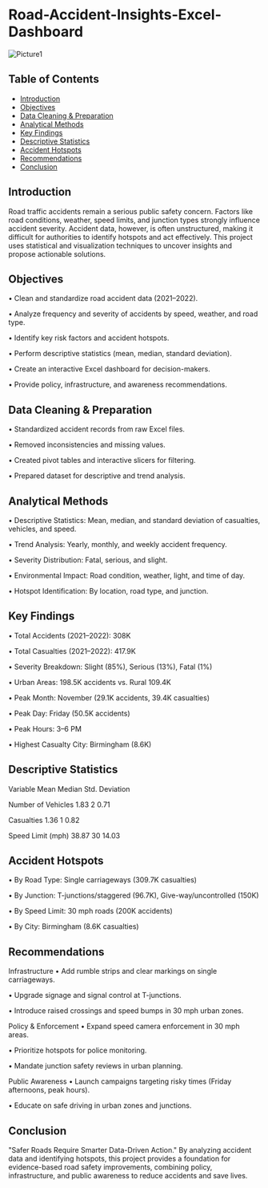 # Road-Accident-Insights-Excel-Dashboard

![Picture1](https://github.com/user-attachments/assets/325f3812-6584-4955-b5a9-72475e57b8e7)



## Table of Contents
- 	[Introduction](#Introduction)
- 	[Objectives](#Objectives)
- 	[Data Cleaning & Preparation](#Data-Cleaning-&-Preparation)
- 	[Analytical Methods](#Analytical-Methods)
- 	[Key Findings](#Key-Findings)
- 	[Descriptive Statistics](#Descriptive-Statistics)
- 	[Accident Hotspots](#Accident-Hotspots)
- 	[Recommendations](#Recommendations)
- 	[Conclusion](#Conclusion)
  
## Introduction
Road traffic accidents remain a serious public safety concern. Factors like road conditions, weather, speed limits, and junction types strongly influence accident severity. Accident data, however, is often unstructured, making it difficult for authorities to identify hotspots and act effectively.
This project uses statistical and visualization techniques to uncover insights and propose actionable solutions.
## Objectives
•	Clean and standardize road accident data (2021–2022).

•	Analyze frequency and severity of accidents by speed, weather, and road type.

•	Identify key risk factors and accident hotspots.

•	Perform descriptive statistics (mean, median, standard deviation).

•	Create an interactive Excel dashboard for decision-makers.

•	Provide policy, infrastructure, and awareness recommendations.

## Data Cleaning & Preparation
•	Standardized accident records from raw Excel files.

•	Removed inconsistencies and missing values.

•	Created pivot tables and interactive slicers for filtering.

•	Prepared dataset for descriptive and trend analysis.

## Analytical Methods
•	Descriptive Statistics: Mean, median, and standard deviation of casualties, vehicles, and speed.

•	Trend Analysis: Yearly, monthly, and weekly accident frequency.

•	Severity Distribution: Fatal, serious, and slight.

•	Environmental Impact: Road condition, weather, light, and time of day.

•	Hotspot Identification: By location, road type, and junction.

## Key Findings
•	Total Accidents (2021–2022): 308K

•	Total Casualties (2021–2022): 417.9K

•	Severity Breakdown: Slight (85%), Serious (13%), Fatal (1%)

•	Urban Areas: 198.5K accidents vs. Rural 109.4K

•	Peak Month: November (29.1K accidents, 39.4K casualties)

•	Peak Day: Friday (50.5K accidents)

•	Peak Hours: 3–6 PM

•	Highest Casualty City: Birmingham (8.6K)

## Descriptive Statistics
Variable	Mean	Median	Std. Deviation

Number of Vehicles	1.83	2	0.71

Casualties	1.36	1	0.82

Speed Limit (mph)	38.87	30	14.03

## Accident Hotspots
•	By Road Type: Single carriageways (309.7K casualties)

•	By Junction: T-junctions/staggered (96.7K), Give-way/uncontrolled (150K)

•	By Speed Limit: 30 mph roads (200K accidents)

•	By City: Birmingham (8.6K casualties)

## Recommendations
Infrastructure
•	Add rumble strips and clear markings on single carriageways.

•	Upgrade signage and signal control at T-junctions.

•	Introduce raised crossings and speed bumps in 30 mph urban zones.

Policy & Enforcement
•	Expand speed camera enforcement in 30 mph areas.

•	Prioritize hotspots for police monitoring.

•	Mandate junction safety reviews in urban planning.

Public Awareness
•	Launch campaigns targeting risky times (Friday afternoons, peak hours).

•	Educate on safe driving in urban zones and junctions.

## Conclusion
"Safer Roads Require Smarter Data-Driven Action."
By analyzing accident data and identifying hotspots, this project provides a foundation for evidence-based road safety improvements, combining policy, infrastructure, and public awareness to reduce accidents and save lives.
